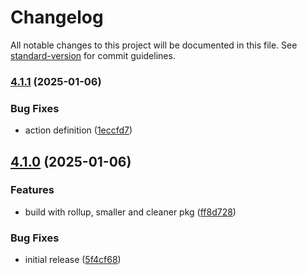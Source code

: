 # Changelog

All notable changes to this project will be documented in this file. See [standard-version](https://github.com/conventional-changelog/standard-version) for commit guidelines.

### [4.1.1](https://github.com/Liquid-JS/fragql/compare/v4.1.0...v4.1.1) (2025-01-06)


### Bug Fixes

* action definition ([1eccfd7](https://github.com/Liquid-JS/fragql/commit/1eccfd78595c4cb71b4d6e4a93d41463a03bafbe))

## [4.1.0](https://github.com/Liquid-JS/fragql/compare/v4.0.7...v4.1.0) (2025-01-06)


### Features

* build with rollup, smaller and cleaner pkg ([ff8d728](https://github.com/Liquid-JS/fragql/commit/ff8d7287d2b6967b633ad77f322cf1c56a59de75))


### Bug Fixes

* initial release ([5f4cf68](https://github.com/Liquid-JS/fragql/commit/5f4cf6872f013c16af98ec975a3529b942ed4779))
